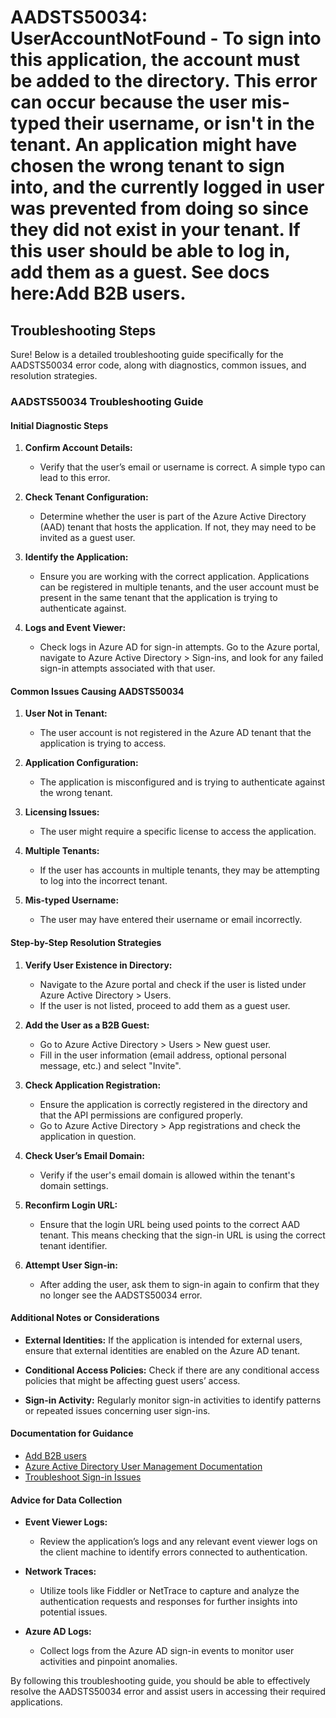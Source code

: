 
# AADSTS50034: UserAccountNotFound - To sign into this application, the account must be added to the directory. This error can occur because the user mis-typed their username, or isn't in the tenant. An application might have chosen the wrong tenant to sign into, and the currently logged in user was prevented from doing so since they did not exist in your tenant. If this user should be able to log in, add them as a guest. See docs here:Add B2B users.


## Troubleshooting Steps
Sure! Below is a detailed troubleshooting guide specifically for the AADSTS50034 error code, along with diagnostics, common issues, and resolution strategies.

### AADSTS50034 Troubleshooting Guide

#### Initial Diagnostic Steps
1. **Confirm Account Details:**
   - Verify that the user’s email or username is correct. A simple typo can lead to this error.

2. **Check Tenant Configuration:**
   - Determine whether the user is part of the Azure Active Directory (AAD) tenant that hosts the application. If not, they may need to be invited as a guest user.

3. **Identify the Application:**
   - Ensure you are working with the correct application. Applications can be registered in multiple tenants, and the user account must be present in the same tenant that the application is trying to authenticate against.

4. **Logs and Event Viewer:**
   - Check logs in Azure AD for sign-in attempts. Go to the Azure portal, navigate to Azure Active Directory > Sign-ins, and look for any failed sign-in attempts associated with that user.

#### Common Issues Causing AADSTS50034
1. **User Not in Tenant:**
   - The user account is not registered in the Azure AD tenant that the application is trying to access.

2. **Application Configuration:**
   - The application is misconfigured and is trying to authenticate against the wrong tenant.

3. **Licensing Issues:**
   - The user might require a specific license to access the application.

4. **Multiple Tenants:**
   - If the user has accounts in multiple tenants, they may be attempting to log into the incorrect tenant.

5. **Mis-typed Username:**
   - The user may have entered their username or email incorrectly.

#### Step-by-Step Resolution Strategies
1. **Verify User Existence in Directory:**
   - Navigate to the Azure portal and check if the user is listed under Azure Active Directory > Users.
   - If the user is not listed, proceed to add them as a guest user.

2. **Add the User as a B2B Guest:**
   - Go to Azure Active Directory > Users > New guest user.
   - Fill in the user information (email address, optional personal message, etc.) and select "Invite".

3. **Check Application Registration:**
   - Ensure the application is correctly registered in the directory and that the API permissions are configured properly.
   - Go to Azure Active Directory > App registrations and check the application in question.

4. **Check User’s Email Domain:**
   - Verify if the user's email domain is allowed within the tenant's domain settings.

5. **Reconfirm Login URL:**
   - Ensure that the login URL being used points to the correct AAD tenant. This means checking that the sign-in URL is using the correct tenant identifier.

6. **Attempt User Sign-in:**
   - After adding the user, ask them to sign-in again to confirm that they no longer see the AADSTS50034 error.

#### Additional Notes or Considerations
- **External Identities:**
  If the application is intended for external users, ensure that external identities are enabled on the Azure AD tenant.

- **Conditional Access Policies:**
  Check if there are any conditional access policies that might be affecting guest users’ access.

- **Sign-in Activity:**
  Regularly monitor sign-in activities to identify patterns or repeated issues concerning user sign-ins.

#### Documentation for Guidance
- [Add B2B users](https://docs.microsoft.com/en-us/azure/active-directory/external-identities/what-is-b2b)
- [Azure Active Directory User Management Documentation](https://docs.microsoft.com/en-us/azure/active-directory/fundamentals/add-users-azure-active-directory)
- [Troubleshoot Sign-in Issues](https://docs.microsoft.com/en-us/azure/active-directory/authentication/troubleshoot-sign-in-issues)

#### Advice for Data Collection
- **Event Viewer Logs:**
  - Review the application’s logs and any relevant event viewer logs on the client machine to identify errors connected to authentication.

- **Network Traces:**
  - Utilize tools like Fiddler or NetTrace to capture and analyze the authentication requests and responses for further insights into potential issues.

- **Azure AD Logs:**
  - Collect logs from the Azure AD sign-in events to monitor user activities and pinpoint anomalies.

By following this troubleshooting guide, you should be able to effectively resolve the AADSTS50034 error and assist users in accessing their required applications.